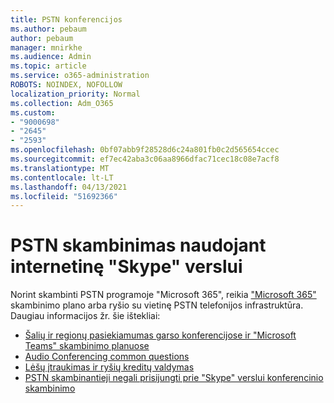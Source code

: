 ```yaml
---
title: PSTN konferencijos
ms.author: pebaum
author: pebaum
manager: mnirkhe
ms.audience: Admin
ms.topic: article
ms.service: o365-administration
ROBOTS: NOINDEX, NOFOLLOW
localization_priority: Normal
ms.collection: Adm_O365
ms.custom:
- "9000698"
- "2645"
- "2593"
ms.openlocfilehash: 0bf07abb9f28528d6c24a801fb0c2d565654ccec
ms.sourcegitcommit: ef7ec42aba3c06aa8966dfac71cec18c08e7acf8
ms.translationtype: MT
ms.contentlocale: lt-LT
ms.lasthandoff: 04/13/2021
ms.locfileid: "51692366"
---
```

# <a name="pstn-calling-with-skype-for-business-online"></a>PSTN skambinimas naudojant internetinę "Skype" verslui

Norint skambinti PSTN programoje "Microsoft 365", reikia ["Microsoft 365"](https://docs.microsoft.com/microsoftteams/what-is-phone-system-in-office-365#more-about-calling-plans) skambinimo plano arba ryšio su vietinę PSTN telefonijos infrastruktūra. Daugiau informacijos žr. šie ištekliai: 

- [Šalių ir regionų pasiekiamumas garso konferencijose ir "Microsoft Teams" skambinimo planuose](https://docs.microsoft.com/microsoftteams/country-and-region-availability-for-audio-conferencing-and-calling-plans/country-and-region-availability-for-audio-conferencing-and-calling-plans) 
- [Audio Conferencing common questions](https://docs.microsoft.com/microsoftteams/audio-conferencing-common-questions)
- [Lėšų įtraukimas ir ryšių kreditų valdymas](https://docs.microsoft.com/microsoftteams/add-funds-and-manage-communications-credits)
- [PSTN skambinantieji negali prisijungti prie "Skype" verslui konferencinio skambinimo](https://docs.microsoft.com/SkypeForBusiness/troubleshoot/online-conferencing/pstn-callers-cant-join-dial-in-call)
